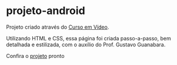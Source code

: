 # projeto-android
Projeto criado através do <a href="https://www.cursoemvideo.com/" target="_blank"> Curso em Vídeo</a>.

Utilizando HTML e CSS, essa página foi criada passo-a-passo, bem detalhada e estilizada, com o auxílio do Prof. Gustavo Guanabara.

Confira o <a href="https://victorfreireavfs.github.io/projeto-android/" target="_blank">projeto</a> pronto
